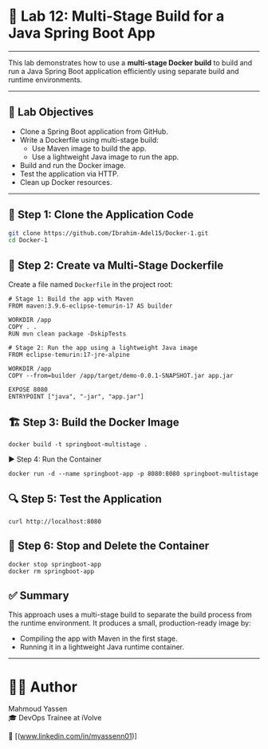 # 🚀 Lab 12: Multi-Stage Build for a Java Spring Boot App

---

This lab demonstrates how to use a **multi-stage Docker build** to build and run a Java Spring Boot application efficiently using separate build and runtime environments.

---

## 🎯 Lab Objectives

- Clone a Spring Boot application from GitHub.
- Write a Dockerfile using multi-stage build:
  - Use Maven image to build the app.
  - Use a lightweight Java image to run the app.
- Build and run the Docker image.
- Test the application via HTTP.
- Clean up Docker resources.

---

## 📁 Step 1: Clone the Application Code

```bash
git clone https://github.com/Ibrahim-Adel15/Docker-1.git
cd Docker-1
```
## 🐳 Step 2: Create va Multi-Stage Dockerfile
Create a file named `Dockerfile` in the project root:
```
# Stage 1: Build the app with Maven
FROM maven:3.9.6-eclipse-temurin-17 AS builder

WORKDIR /app
COPY . .
RUN mvn clean package -DskipTests

# Stage 2: Run the app using a lightweight Java image
FROM eclipse-temurin:17-jre-alpine

WORKDIR /app
COPY --from=builder /app/target/demo-0.0.1-SNAPSHOT.jar app.jar

EXPOSE 8080
ENTRYPOINT ["java", "-jar", "app.jar"]
```
## 🏗️ Step 3: Build the Docker Image
```
docker build -t springboot-multistage .
```
▶️ Step 4: Run the Container
```
docker run -d --name springboot-app -p 8080:8080 springboot-multistage
```
## 🔍 Step 5: Test the Application
```
curl http://localhost:8080
```
## 🧹 Step 6: Stop and Delete the Container
```
docker stop springboot-app
docker rm springboot-app
```
## ✅ Summary

This approach uses a multi-stage build to separate the build process from the runtime environment. It produces a small, production-ready image by:

- Compiling the app with Maven in the first stage.
- Running it in a lightweight Java runtime container.

---
# 👨‍💻 Author  
Mahmoud Yassen  
🎓 DevOps Trainee at iVolve

🔗 [(www.linkedin.com/in/myassenn01)]












